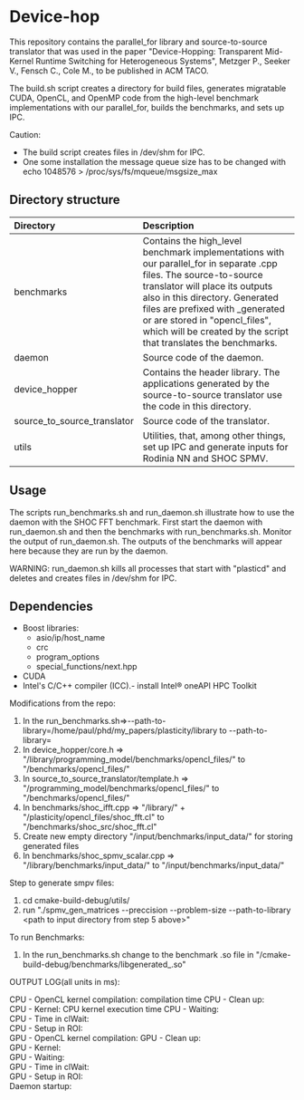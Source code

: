 # Device-hop

This repository contains the parallel_for library and source-to-source translator that was used in the paper "Device-Hopping: Transparent Mid-Kernel Runtime Switching for Heterogeneous Systems", Metzger P., Seeker V., Fensch C., Cole M., to be published in ACM TACO.

The build.sh script creates a directory for build files, generates migratable CUDA, OpenCL, and OpenMP code from the high-level benchmark implementations with our parallel_for, builds the benchmarks, and sets up IPC.

Caution:
- The build script creates files in /dev/shm for IPC.
- One some installation the message queue size has to be changed with echo 1048576 > /proc/sys/fs/mqueue/msgsize_max

## Directory structure
| Directory | Description |
|:---|:---|
| benchmarks | Contains the high_level benchmark implementations with our parallel_for in separate .cpp files. The source-to-source translator will place its outputs also in this directory. Generated files are prefixed with _generated or are stored in "opencl_files", which will be created by the script that translates the benchmarks. |
| daemon | Source code of the daemon. |
| device_hopper | Contains the header library. The applications generated by the source-to-source translator use the code in this directory. |
| source_to_source_translator | Source code of the translator. |
| utils | Utilities, that, among other things, set up IPC and generate inputs for Rodinia NN and SHOC SPMV. |

## Usage
The scripts run_benchmarks.sh and run_daemon.sh illustrate how to use the daemon with the SHOC FFT benchmark.
First start the daemon with run_daemon.sh and then the benchmarks with run_benchmarks.sh.
Monitor the output of run_daemon.sh. The outputs of the benchmarks will appear here because they are run by the daemon.

WARNING: run_daemon.sh kills all processes that start with "plasticd" and deletes and creates files in /dev/shm for IPC.

## Dependencies
- Boost libraries:
  - asio/ip/host_name
  - crc
  - program_options
  - special_functions/next.hpp
- CUDA
- Intel's C/C++ compiler (ICC).- install Intel® oneAPI HPC Toolkit

Modifications from the repo:
1) In the run_benchmarks.sh=>--path-to-library=/home/paul/phd/my_papers/plasticity/library to --path-to-library=<path to local directory>
2) In device_hopper/core.h => "/library/programming_model/benchmarks/opencl_files/" to "/benchmarks/opencl_files/"
3) In source_to_source_translator/template.h => "/programming_model/benchmarks/opencl_files/" to "/benchmarks/opencl_files/"
4) In benchmarks/shoc_ifft.cpp => "/library/" + "/plasticity/opencl_files/shoc_fft.cl" to "/benchmarks/shoc_src/shoc_fft.cl"
5) Create new empty directory "/input/benchmarks/input_data/" for storing generated files
6) In benchmarks/shoc_spmv_scalar.cpp => "/library/benchmarks/input_data/" to "/input/benchmarks/input_data/"

Step to generate smpv files:
1) cd cmake-build-debug/utils/
2) run "./spmv_gen_matrices --preccision <SINGLE or DOUBLE> --problem-size <size> --path-to-library <path to input directory from step 5 above>"

To run Benchmarks:
1) In the run_benchmarks.sh change to the benchmark .so file in "/cmake-build-debug/benchmarks/libgenerated_<benchmark>.so"

OUTPUT LOG(all units in ms):

CPU - OpenCL kernel compilation: compilation time
CPU - Clean up:                  
CPU - Kernel:                    CPU kernel execution time
CPU - Waiting:                   
CPU - Time in clWait:            
CPU - Setup in ROI:              
GPU - OpenCL kernel compilation: 
GPU - Clean up:                  
GPU - Kernel:                    
GPU - Waiting:                   
GPU - Time in clWait:            
GPU - Setup in ROI:              
Daemon startup:                  